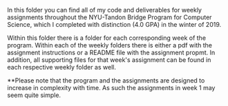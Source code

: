 In this folder you can find all of my code and deliverables for weekly assignments throughout the NYU-Tandon Bridge Program for Computer Science, which I completed with distinction (4.0 GPA) in the winter of 2019. 

Within this folder there is a folder for each corresponding week of the program. Within each of the weekly folders there is either a pdf with the assignment instructions or a README file with the assignment propmt. In addition, all supporting files for that week's assignment can be found in each respective weekly folder as well.

**Please note that the program and the assignments are designed to increase in complexity with time. As such the assignments in week 1 may seem quite simple. 
